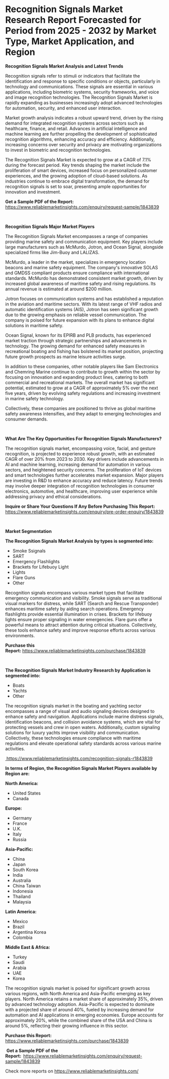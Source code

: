 <p><h1>Recognition Signals Market Research Report Forecasted for Period from 2025 -  2032 by Market Type, Market Application, and Region</h1></p><p><strong>Recognition Signals Market Analysis and Latest Trends</strong></p>
<p><p>Recognition signals refer to stimuli or indicators that facilitate the identification and response to specific conditions or objects, particularly in technology and communications. These signals are essential in various applications, including biometric systems, security frameworks, and voice and image recognition technologies. The Recognition Signals Market is rapidly expanding as businesses increasingly adopt advanced technologies for automation, security, and enhanced user interaction.</p><p>Market growth analysis indicates a robust upward trend, driven by the rising demand for integrated recognition systems across sectors such as healthcare, finance, and retail. Advances in artificial intelligence and machine learning are further propelling the development of sophisticated recognition algorithms, enhancing accuracy and efficiency. Additionally, increasing concerns over security and privacy are motivating organizations to invest in biometric and recognition technologies.</p><p>The Recognition Signals Market is expected to grow at a CAGR of 7.1% during the forecast period. Key trends shaping the market include the proliferation of smart devices, increased focus on personalized customer experiences, and the growing adoption of cloud-based solutions. As industries continue to embrace digital transformation, the demand for recognition signals is set to soar, presenting ample opportunities for innovation and investment.</p></p>
<p><strong>Get a Sample PDF of the Report:&nbsp;</strong> <a href="https://www.reliablemarketinsights.com/enquiry/request-sample/1843839?utm_campaign=2302&utm_medium=2&utm_source=Github&utm_content=ia&utm_term=18022025&utm_id=recognition-signals">https://www.reliablemarketinsights.com/enquiry/request-sample/1843839</a></p>
<p>&nbsp;</p>
<p><strong>Recognition Signals Major Market Players</strong></p>
<p><p>The Recognition Signals Market encompasses a range of companies providing marine safety and communication equipment. Key players include large manufacturers such as McMurdo, Jotron, and Ocean Signal, alongside specialized firms like Jim-Buoy and LALIZAS.</p><p>McMurdo, a leader in the market, specializes in emergency location beacons and marine safety equipment. The company's innovative SOLAS and GMDSS compliant products ensure compliance with international standards. McMurdo has demonstrated consistent market growth, driven by increased global awareness of maritime safety and rising regulations. Its annual revenue is estimated at around $200 million.</p><p>Jotron focuses on communication systems and has established a reputation in the aviation and maritime sectors. With its latest range of VHF radios and automatic identification systems (AIS), Jotron has seen significant growth due to the growing emphasis on reliable vessel communication. The company is poised for future expansion with its plans to enhance digital solutions in maritime safety.</p><p>Ocean Signal, known for its EPIRB and PLB products, has experienced market traction through strategic partnerships and advancements in technology. The growing demand for enhanced safety measures in recreational boating and fishing has bolstered its market position, projecting future growth prospects as marine leisure activities surge.</p><p>In addition to these companies, other notable players like Sam Electronics and Chemring Marine continue to contribute to growth within the sector by focusing on innovation and expanding product lines, catering to both commercial and recreational markets. The overall market has significant potential, estimated to grow at a CAGR of approximately 5% over the next five years, driven by evolving safety regulations and increasing investment in marine safety technology. </p><p>Collectively, these companies are positioned to thrive as global maritime safety awareness intensifies, and they adapt to emerging technologies and consumer demands.</p></p>
<p>&nbsp;</p>
<p><strong>What Are The Key Opportunities For Recognition Signals Manufacturers?</strong></p>
<p><p>The recognition signals market, encompassing voice, facial, and gesture recognition, is projected to experience robust growth, with an estimated CAGR of over 20% from 2023 to 2030. Key drivers include advancements in AI and machine learning, increasing demand for automation in various sectors, and heightened security concerns. The proliferation of IoT devices and smart technologies further accelerates market expansion. Major players are investing in R&D to enhance accuracy and reduce latency. Future trends may involve deeper integration of recognition technologies in consumer electronics, automotive, and healthcare, improving user experience while addressing privacy and ethical considerations.</p></p>
<p><strong>Inquire or Share Your Questions If Any Before Purchasing This Report:</strong> <a href="https://www.reliablemarketinsights.com/enquiry/pre-order-enquiry/1843839?utm_campaign=2302&utm_medium=2&utm_source=Github&utm_content=ia&utm_term=18022025&utm_id=recognition-signals">https://www.reliablemarketinsights.com/enquiry/pre-order-enquiry/1843839</a></p>
<p>&nbsp;</p>
<p><strong>Market Segmentation</strong></p>
<p><strong>The Recognition Signals Market Analysis by types is segmented into:</strong></p>
<p><ul><li>Smoke Ssignals</li><li>SART</li><li>Emergency Flashlights</li><li>Brackets for Lifebuoy Light</li><li>Lights</li><li>Flare Guns</li><li>Other</li></ul></p>
<p><p>Recognition signals encompass various market types that facilitate emergency communication and visibility. Smoke signals serve as traditional visual markers for distress, while SART (Search and Rescue Transponder) enhances maritime safety by aiding search operations. Emergency flashlights provide essential illumination in crises. Brackets for lifebuoy lights ensure proper signaling in water emergencies. Flare guns offer a powerful means to attract attention during critical situations. Collectively, these tools enhance safety and improve response efforts across various environments.</p></p>
<p><strong>Purchase this Report:&nbsp;</strong><a href="https://www.reliablemarketinsights.com/purchase/1843839?utm_campaign=2302&utm_medium=2&utm_source=Github&utm_content=ia&utm_term=18022025&utm_id=recognition-signals">https://www.reliablemarketinsights.com/purchase/1843839</a></p>
<p>&nbsp;</p>
<p><strong>The Recognition Signals Market Industry Research by Application is segmented into:</strong></p>
<p><ul><li>Boats</li><li>Yachts</li><li>Other</li></ul></p>
<p><p>The recognition signals market in the boating and yachting sector encompasses a range of visual and audio signaling devices designed to enhance safety and navigation. Applications include marine distress signals, identification beacons, and collision avoidance systems, which are vital for protecting vessels and crew in open waters. Additionally, custom signaling solutions for luxury yachts improve visibility and communication. Collectively, these technologies ensure compliance with maritime regulations and elevate operational safety standards across various marine activities.</p></p>
<p><a href="https://www.reliablemarketinsights.com/recognition-signals-r1843839?utm_campaign=2302&utm_medium=2&utm_source=Github&utm_content=ia&utm_term=18022025&utm_id=recognition-signals">&nbsp;https://www.reliablemarketinsights.com/recognition-signals-r1843839</a></p>
<p><strong>In terms of Region, the Recognition Signals Market Players available by Region are:</strong></p>
<p>
    <p> <strong> North America: </strong>
        <ul>
            <li>United States</li>
            <li>Canada</li>
        </ul>
        </p> 
    <p> <strong> Europe: </strong>
        <ul>
            <li>Germany</li>
            <li>France</li>
            <li>U.K.</li>
            <li>Italy</li>
            <li>Russia</li>
        </ul>
        </p> 
    <p> <strong> Asia-Pacific: </strong>
        <ul>
            <li>China</li>
            <li>Japan</li>
            <li>South Korea</li>
            <li>India</li>
            <li>Australia</li>
            <li>China Taiwan</li>
            <li>Indonesia</li>
            <li>Thailand</li>
            <li>Malaysia</li>
        </ul>
        </p> 
    <p> <strong> Latin America: </strong>
        <ul>
            <li>Mexico</li>
            <li>Brazil</li>
            <li>Argentina Korea</li>
            <li>Colombia</li>
        </ul>
        </p> 
    <p> <strong> Middle East & Africa: </strong>
        <ul>
            <li>Turkey</li>
            <li>Saudi</li>
            <li>Arabia</li>
            <li>UAE</li>
            <li>Korea</li>
        </ul>
    </p>
    </p>
<p><p>The recognition signals market is poised for significant growth across various regions, with North America and Asia-Pacific emerging as key players. North America retains a market share of approximately 35%, driven by advanced technology adoption. Asia-Pacific is expected to dominate with a projected share of around 40%, fueled by increasing demand for automation and AI applications in emerging economies. Europe accounts for approximately 20%, while the combined share of the USA and China is around 5%, reflecting their growing influence in this sector.</p></p>
<p><strong>Purchase this Report: </strong><a href="https://www.reliablemarketinsights.com/purchase/1843839?utm_campaign=2302&utm_medium=2&utm_source=Github&utm_content=ia&utm_term=18022025&utm_id=recognition-signals">https://www.reliablemarketinsights.com/purchase/1843839</a></p>
<p>&nbsp;<strong>Get a Sample PDF of the Report:&nbsp;&nbsp;</strong><a href="https://www.reliablemarketinsights.com/enquiry/request-sample/1843839?utm_campaign=2302&utm_medium=2&utm_source=Github&utm_content=ia&utm_term=18022025&utm_id=recognition-signals">https://www.reliablemarketinsights.com/enquiry/request-sample/1843839</a></p>
<p><strong></strong></p>
<p>Check more reports on <a href="https://www.reliablemarketinsights.com/?utm_campaign=2302&utm_medium=2&utm_source=Github&utm_content=ia&utm_term=18022025&utm_id=recognition-signals">https://www.reliablemarketinsights.com/</a></p>